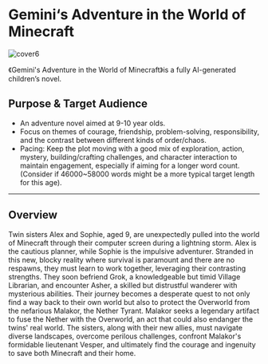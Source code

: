 # Gemini‘s Adventure in the World of Minecraft
![cover6](https://github.com/user-attachments/assets/624bc92c-0f0f-4e4b-a15e-b8c8bf350698)




《Gemini's Adventure in the World of Minecraft》is a fully AI-generated children’s novel.


## Purpose & Target Audience
- An adventure novel aimed at 9-10 year olds.
- Focus on themes of courage, friendship, problem-solving, responsibility, and the contrast between different kinds of order/chaos.
- Pacing: Keep the plot moving with a good mix of exploration, action, mystery, building/crafting challenges, and character interaction to maintain engagement, especially if aiming for a longer word count. (Consider if 46000~58000 words might be a more typical target length for this age).

---

## Overview
Twin sisters Alex and Sophie, aged 9, are unexpectedly pulled into the world of Minecraft through their computer screen during a lightning storm. Alex is the cautious planner, while Sophie is the impulsive adventurer. Stranded in this new, blocky reality where survival is paramount and there are no respawns, they must learn to work together, leveraging their contrasting strengths. They soon befriend Grok, a knowledgeable but timid Village Librarian, and encounter Asher, a skilled but distrustful wanderer with mysterious abilities. Their journey becomes a desperate quest to not only find a way back to their own world but also to protect the Overworld from the nefarious Malakor, the Nether Tyrant. Malakor seeks a legendary artifact to fuse the Nether with the Overworld, an act that could also endanger the twins' real world. The sisters, along with their new allies, must navigate diverse landscapes, overcome perilous challenges, confront Malakor's formidable lieutenant Vesper, and ultimately find the courage and ingenuity to save both Minecraft and their home. 
